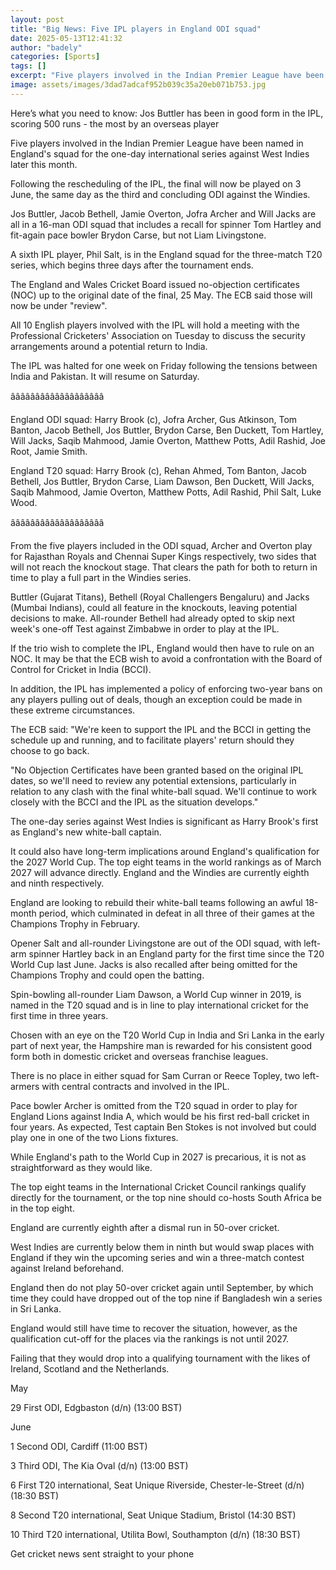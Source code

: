 ```yaml
---
layout: post
title: "Big News: Five IPL players in England ODI squad"
date: 2025-05-13T12:41:32
author: "badely"
categories: [Sports]
tags: []
excerpt: "Five players involved in the Indian Premier League have been named in England's squad for the ODI series against West Indies later this month."
image: assets/images/3dad7adcaf952b039c35a20eb071b753.jpg
---
```


Here’s what you need to know: Jos Buttler has been in good form in the IPL, scoring 500 runs - the most by an overseas player

Five players involved in the Indian Premier League have been named in England's squad for the one-day international series against West Indies later this month.

Following the rescheduling of the IPL, the final will now be played on 3 June, the same day as the third and concluding ODI against the Windies.

Jos Buttler, Jacob Bethell, Jamie Overton, Jofra Archer and Will Jacks are all in a 16-man ODI squad that includes a recall for spinner Tom Hartley and fit-again pace bowler Brydon Carse, but not Liam Livingstone.

A sixth IPL player, Phil Salt, is in the England squad for the three-match T20 series, which begins three days after the tournament ends.

The England and Wales Cricket Board issued no-objection certificates (NOC) up to the original date of the final, 25 May. The ECB said those will now be under "review".

All 10 English players involved with the IPL will hold a meeting with the Professional Cricketers' Association on Tuesday to discuss the security arrangements around a potential return to India.

The IPL was halted for one week on Friday following the tensions between India and Pakistan. It will resume on Saturday.

âââââââââââââââââââ

England ODI squad: Harry Brook (c), Jofra Archer, Gus Atkinson, Tom Banton, Jacob Bethell, Jos Buttler, Brydon Carse, Ben Duckett, Tom Hartley, Will Jacks, Saqib Mahmood, Jamie Overton, Matthew Potts, Adil Rashid, Joe Root, Jamie Smith.

England T20 squad: Harry Brook (c), Rehan Ahmed, Tom Banton, Jacob Bethell, Jos Buttler, Brydon Carse, Liam Dawson, Ben Duckett, Will Jacks, Saqib Mahmood, Jamie Overton, Matthew Potts, Adil Rashid, Phil Salt, Luke Wood.

âââââââââââââââââââ

From the five players included in the ODI squad, Archer and Overton play for Rajasthan Royals and Chennai Super Kings respectively, two sides that will not reach the knockout stage. That clears the path for both to return in time to play a full part in the Windies series.

Buttler (Gujarat Titans), Bethell (Royal Challengers Bengaluru) and Jacks (Mumbai Indians), could all feature in the knockouts, leaving potential decisions to make. All-rounder Bethell had already opted to skip next week's one-off Test against Zimbabwe in order to play at the IPL.

If the trio wish to complete the IPL, England would then have to rule on an NOC. It may be that the ECB wish to avoid a confrontation with the Board of Control for Cricket in India (BCCI).

In addition, the IPL has implemented a policy of enforcing two-year bans on any players pulling out of deals, though an exception could be made in these extreme circumstances.

The ECB said: "We're keen to support the IPL and the BCCI in getting the schedule up and running, and to facilitate players' return should they choose to go back.

"No Objection Certificates have been granted based on the original IPL dates, so we'll need to review any potential extensions, particularly in relation to any clash with the final white-ball squad. We'll continue to work closely with the BCCI and the IPL as the situation develops."

The one-day series against West Indies is significant as Harry Brook's first as England's new white-ball captain.

It could also have long-term implications around England's qualification for the 2027 World Cup. The top eight teams in the world rankings as of March 2027 will advance directly. England and the Windies are currently eighth and ninth respectively.

England are looking to rebuild their white-ball teams following an awful 18-month period, which culminated in defeat in all three of their games at the Champions Trophy in February.

Opener Salt and all-rounder Livingstone are out of the ODI squad, with left-arm spinner Hartley back in an England party for the first time since the T20 World Cup last June. Jacks is also recalled after being omitted for the Champions Trophy and could open the batting.

Spin-bowling all-rounder Liam Dawson, a World Cup winner in 2019, is named in the T20 squad and is in line to play international cricket for the first time in three years.

Chosen with an eye on the T20 World Cup in India and Sri Lanka in the early part of next year, the Hampshire man is rewarded for his consistent good form both in domestic cricket and overseas franchise leagues.

There is no place in either squad for Sam Curran or Reece Topley, two left-armers with central contracts and involved in the IPL.

Pace bowler Archer is omitted from the T20 squad in order to play for England Lions against India A, which would be his first red-ball cricket in four years. As expected, Test captain Ben Stokes is not involved but could play one in one of the two Lions fixtures.

While England's path to the World Cup in 2027 is precarious, it is not as straightforward as they would like.

The top eight teams in the International Cricket Council rankings qualify directly for the tournament, or the top nine should co-hosts South Africa be in the top eight.

England are currently eighth after a dismal run in 50-over cricket. 

West Indies are currently below them in ninth but would swap places with England if they win the upcoming series and win a three-match contest against Ireland beforehand.

England then do not play 50-over cricket again until September, by which time they could have dropped out of the top nine if Bangladesh win a series in Sri Lanka.

England would still have time to recover the situation, however, as the qualification cut-off for the places via the rankings is not until 2027.

Failing that they would drop into a qualifying tournament with the likes of Ireland, Scotland and the Netherlands.

May

29 First ODI, Edgbaston (d/n) (13:00 BST)

June

1 Second ODI, Cardiff (11:00 BST)

3 Third ODI, The Kia Oval (d/n) (13:00 BST)

6 First T20 international, Seat Unique Riverside, Chester-le-Street (d/n) (18:30 BST)

8 Second T20 international, Seat Unique Stadium, Bristol (14:30 BST)

10 Third T20 international, Utilita Bowl, Southampton (d/n) (18:30 BST)

Get cricket news sent straight to your phone

